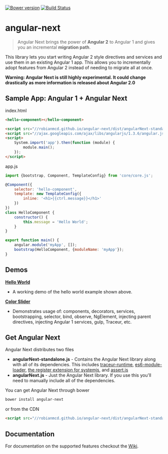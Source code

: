 [![Bower version](https://badge.fury.io/bo/angular-next.svg)](http://badge.fury.io/bo/angular-next) [![Build Status](https://travis-ci.org/robianmcd/angular-next.svg)](https://travis-ci.org/robianmcd/angular-next)

# angular-next

> Angular Next brings the power of **Angular 2** to Angular 1 and gives you an incremental **migration path**.

This library lets you start writing Angular 2 style directives and services and use them in an existing Angular 1 app. This allows you to incrementally adopt features from Angular 2 instead of needing to migrate all at once.

**Warning: Angular Next is still highly experimental. It could change drastically as more information is released about Angular 2.0**

## Sample App: Angular 1 + Angular Next

index.html
```html
<hello-component></hello-component>

<script src="//robianmcd.github.io/angular-next/dist/angularNext-standalone.js"></script>
<script src="//ajax.googleapis.com/ajax/libs/angularjs/1.3.6/angular.js"></script>
<script>
    System.import('app').then(function (module) {
        module.main();
    });
</script>
```

app.js
```javascript
import {bootstrap, Component, TemplateConfig} from 'core/core.js';

@Component({
    selector: 'hello-component',
    template: new TemplateConfig({
        inline: '<h1>{{ctrl.message}}</h1>'
    })
})
class HelloComponent {
    constructor() {
        this.message = 'Hello World';
    }
}

export function main() {
    angular.module('myApp', []);
    bootstrap(HelloComponent, {moduleName: 'myApp'});
}
```

## Demos

**[Hello World](https://github.com/robianmcd/angular-next/tree/gh-pages/examples/hello-world)**
* A working demo of the hello world example shown above.

**[Color Slider](https://github.com/robianmcd/angular-next/tree/gh-pages/examples/color-slider)**
* Demonstrates usage of: components, decorators, services, bootstrapping, selector, bind, observe, NgElement, injecting parent directives, injecting Angular 1 services, gulp, Traceur, etc.

## Get Angular Next
Angular Next distributes two files
  * **angularNext-standalone.js** - Contains the Angular Next library along with all of its dependencies. This includes [traceur-runtime](https://github.com/jmcriffey/bower-traceur-runtime), [es6-module-loader](https://github.com/ModuleLoader/es6-module-loader), [the register extension for systemjs](https://github.com/systemjs/systemjs/blob/master/lib/extension-register.js), and [assert.js](http://angular.github.io/assert/)
  * **angularNext.js** - Just the Angular Next library. If you use this you'll need to manually include all of the dependencies.

You can get Angular Next through bower

```sh
bower install angular-next
```

or from the CDN

```html
<script src="//robianmcd.github.io/angular-next/dist/angularNext-standalone.js"></script>
```

## Documentation
For documentation on the supported features checkout the [Wiki](https://github.com/robianmcd/angular-next/wiki).

